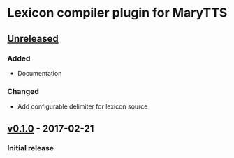 Lexicon compiler plugin for MaryTTS
===================================

[Unreleased]
------------

### Added

- Documentation

### Changed

- Add configurable delimiter for lexicon source

[v0.1.0] - 2017-02-21
---------------------

### Initial release

[Unreleased]: https://github.com/marytts/gradle-marytts-lexicon-compiler-plugin/compare/v0.1.0...HEAD
[v0.1.0]: https://github.com/marytts/gradle-marytts-lexicon-compiler-plugin/tree/v0.1.0
